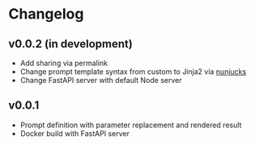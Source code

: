# Changelog

## v0.0.2 (in development)

* Add sharing via permalink
* Change prompt template syntax from custom to Jinja2 via [nunjucks](https://mozilla.github.io/nunjucks/)
* Change FastAPI server with default Node server

## v0.0.1

* Prompt definition with parameter replacement and rendered result
* Docker build with FastAPI server